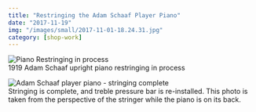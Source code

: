 ```yaml
---
title: "Restringing the Adam Schaaf Player Piano"
date: "2017-11-19"
img: "/images/small/2017-11-01-18.24.31.jpg"
category: [shop-work]
---
```


![Piano Restringing in process](/images/medium/2017-11-01-18.24.31-1024x768.jpg)<BR>1919 Adam Schaaf upright piano restringing in process

![Adam Schaaf player piano - stringing complete](/images/medium/2017-11-05-06.07.41-1024x768.jpg)<BR>Stringing is complete, and treble pressure bar is re-installed. This photo is taken from the perspective of the stringer while the piano is on its back.
